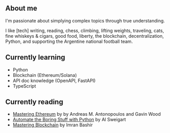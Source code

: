 ## About me

I'm passionate about simplying complex topics through true understanding.

I like [tech] writing, reading, chess, climbing, lifting weights, traveling, cats, fine whiskeys & cigars, good food, liberty, the blockchain, decentralization, Python, and supporting the Argentine national football team.

## Currently learning

- Python
- Blockchain (Ethereum/Solana)
- API doc knowledge (OpenAPI, FastAPI)
- TypeScript

## Currently reading

- [Mastering Ethereum](https://github.com/ethereumbook/ethereumbook) by by Andreas M. Antonopoulos and Gavin Wood
- [Automate the Boring Stuff with Python](https://www.amazon.com/Automate-Boring-Stuff-Python-3rd/dp/1718503407) by Al Sweigart
- [Mastering Blockchain](https://www.amazon.com/Mastering-Blockchain-technical-blockchain-cryptography/) by Imran Bashir
